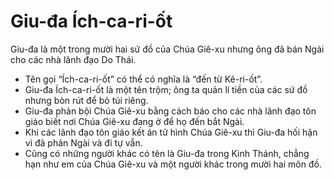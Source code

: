 # Giu-đa Ích-ca-ri-ốt

Giu-đa là một trong mười hai sứ đồ của Chúa Giê-xu nhưng ông đã bán Ngài cho các nhà lãnh đạo Do Thái.
- Tên gọi “Ích-ca-ri-ốt” có thể có nghĩa là “đến từ Kê-ri-ốt”. 
- Giu-đa Ích-ca-ri-ốt là một tên trộm; ông ta quản lí tiền của các sứ đồ nhưng bòn rút để bỏ túi riêng. 
- Giu-đa phản bội Chúa Giê-xu bằng cách báo cho các nhà lãnh đạo tôn giáo biết nơi Chúa Giê-xu đang ở để họ đến bắt Ngài. 
- Khi các lãnh đạo tôn giáo kết án tử hình Chúa Giê-xu thì Giu-đa hối hận vì đã phản Ngài và đi tự vẫn. 
- Cũng có những người khác có tên là Giu-đa trong Kinh Thánh, chẳng hạn như em của Chúa Giê-xu và một người khác trong mười hai môn đồ.


